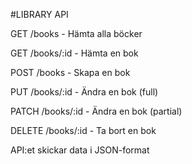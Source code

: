#LIBRARY API 

GET /books - Hämta alla böcker

GET /books/:id - Hämta en bok

POST /books - Skapa en bok

PUT /books/:id - Ändra en bok (full)

PATCH /books/:id - Ändra en bok (partial)

DELETE /books/:id - Ta bort en bok

API:et skickar data i JSON-format



